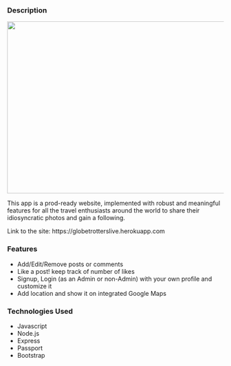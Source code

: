 <h3>Description</h3>
<img width="800" height="400" src="https://media.giphy.com/media/Pk8doG3QhdE4bVbqSR/giphy.gif" style="max-width:100%;">
<p></p>
This app is a prod-ready website, implemented with robust and meaningful features for all the travel enthusiasts around the world to share their idiosyncratic photos and gain a following.
<p></p>
<p>Link to the site: https://globetrotterslive.herokuapp.com</p>

<h3>Features</h3>

* Add/Edit/Remove posts or comments
* Like a post! keep track of number of likes
* Signup, Login (as an Admin or non-Admin) with your own profile and customize it
* Add location and show it on integrated Google Maps

<h3>Technologies Used</h3>

* Javascript
* Node.js
* Express
* Passport
* Bootstrap 





